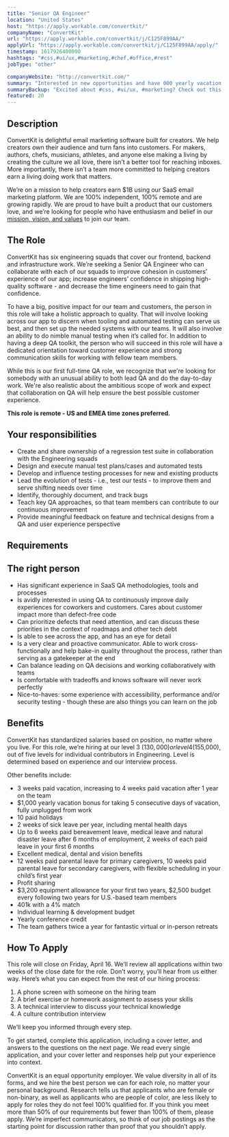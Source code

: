 ```yaml
---
title: "Senior QA Engineer"
location: "United States"
host: "https://apply.workable.com/convertkit/"
companyName: "ConvertKit"
url: "https://apply.workable.com/convertkit/j/C125F899AA/"
applyUrl: "https://apply.workable.com/convertkit/j/C125F899AA/apply/"
timestamp: 1617926400000
hashtags: "#css,#ui/ux,#marketing,#chef,#office,#rest"
jobType: "other"

companyWebsite: "http://convertkit.com/"
summary: "Interested in new opportunities and have 000 yearly vacation bonus for taking 5 consecutive days of vacation, fully unplugged from work? ConvertKit has a job opening for a senior qa engineer."
summaryBackup: "Excited about #css, #ui/ux, #marketing? Check out this job post!"
featured: 20
---
```


## Description

ConvertKit is delightful email marketing software built for creators. We help creators own their audience and turn fans into customers. For makers, authors, chefs, musicians, athletes, and anyone else making a living by creating the culture we all love, there isn’t a better tool for reaching inboxes. More importantly, there isn’t a team more committed to helping creators earn a living doing work that matters.

We’re on a mission to help creators earn $1B using our SaaS email marketing platform. We are 100% independent, 100% remote and are growing rapidly. We are proud to have built a product that our customers love, and we’re looking for people who have enthusiasm and belief in our [mission, vision, and values](https://convertkit.com/mission) to join our team.

## The Role

ConvertKit has six engineering squads that cover our frontend, backend and infrastructure work. We’re seeking a Senior QA Engineer who can collaborate with each of our squads to improve cohesion in customers’ experience of our app; increase engineers’ confidence in shipping high-quality software - and decrease the time engineers need to gain that confidence.

To have a big, positive impact for our team and customers, the person in this role will take a holistic approach to quality. That will involve looking across our app to discern when tooling and automated testing can serve us best, and then set up the needed systems with our teams. It will also involve an ability to do nimble manual testing when it’s called for. In addition to having a deep QA toolkit, the person who will succeed in this role will have a dedicated orientation toward customer experience and strong communication skills for working with fellow team members.

While this is our first full-time QA role, we recognize that we're looking for somebody with an unusual ability to both lead QA and do the day-to-day work. We're also realistic about the ambitious scope of work and expect that collaboration on QA will help ensure the best possible customer experience.

**This role is remote - US and EMEA time zones preferred.**

## Your responsibilities

*   Create and share ownership of a regression test suite in collaboration with the Engineering squads
*   Design and execute manual test plans/cases and automated tests
*   Develop and influence testing processes for new and existing products
*   Lead the evolution of tests - i.e., test our tests - to improve them and serve shifting needs over time
*   Identify, thoroughly document, and track bugs
*   Teach key QA approaches, so that team members can contribute to our continuous improvement
*   Provide meaningful feedback on feature and technical designs from a QA and user experience perspective

## Requirements

## The right person

*   Has significant experience in SaaS QA methodologies, tools and processes
*   Is avidly interested in using QA to continuously improve daily experiences for coworkers and customers. Cares about customer impact more than defect-free code
*   Can prioritize defects that need attention, and can discuss these priorities in the context of roadmaps and other tech debt
*   Is able to see across the app, and has an eye for detail
*   Is a very clear and proactive communicator. Able to work cross-functionally and help bake-in quality throughout the process, rather than serving as a gatekeeper at the end
*   Can balance leading on QA decisions and working collaboratively with teams
*   Is comfortable with tradeoffs and knows software will never work perfectly
*   Nice-to-haves: some experience with accessibility, performance and/or security testing - though these are also things you can learn on the job

## Benefits

ConvertKit has standardized salaries based on position, no matter where you live. For this role, we’re hiring at our level 3 ($130,000) or level 4 ($155,000), out of five levels for individual contributors in Engineering. Level is determined based on experience and our interview process.

Other benefits include:

*   3 weeks paid vacation, increasing to 4 weeks paid vacation after 1 year on the team
*   $1,000 yearly vacation bonus for taking 5 consecutive days of vacation, fully unplugged from work
*   10 paid holidays
*   2 weeks of sick leave per year, including mental health days
*   Up to 6 weeks paid bereavement leave, medical leave and natural disaster leave after 6 months of employment, 2 weeks of each paid leave in your first 6 months
*   Excellent medical, dental and vision benefits
*   12 weeks paid parental leave for primary caregivers, 10 weeks paid parental leave for secondary caregivers, with flexible scheduling in your child’s first year
*   Profit sharing
*   $3,200 equipment allowance for your first two years, $2,500 budget every following two years for U.S.-based team members
*   401k with a 4% match
*   Individual learning & development budget
*   Yearly conference credit
*   The team gathers twice a year for fantastic virtual or in-person retreats

## How To Apply

This role will close on Friday, April 16. We’ll review all applications within two weeks of the close date for the role. Don’t worry, you’ll hear from us either way. Here’s what you can expect from the rest of our hiring process:

1.  A phone screen with someone on the hiring team
2.  A brief exercise or homework assignment to assess your skills
3.  A technical interview to discuss your technical knowledge
4.  A culture contribution interview

We’ll keep you informed through every step.

To get started, complete this application, including a cover letter, and answers to the questions on the next page. We read every single application, and your cover letter and responses help put your experience into context.

ConvertKit is an equal opportunity employer. We value diversity in all of its forms, and we hire the best person we can for each role, no matter your personal background. Research tells us that applicants who are female or non-binary, as well as applicants who are people of color, are less likely to apply for roles they do not feel 100% qualified for. If you think you meet more than 50% of our requirements but fewer than 100% of them, please apply. We’re imperfect communicators, so think of our job postings as the starting point for discussion rather than proof that you shouldn’t apply.
